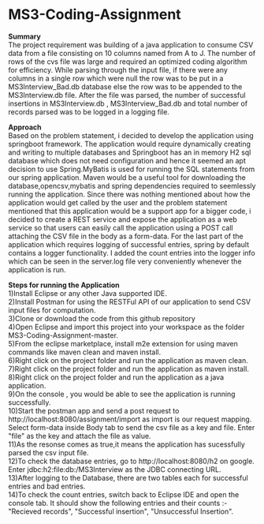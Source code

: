 # MS3-Coding-Assignment

<b>Summary</b> <br>
The project requirement was building of a java application to consume CSV data from a file consisting on 10 columns named from A to J. The number of rows of the cvs file was large and required an optimized coding algorithm for efficiency. While parsing through the input file, if there were any columns in a single row which were null the row was to be put in a MS3Interview_Bad.db database else the row was to be appended to the MS3Interview.db file. After the file was parsed, the number of successful insertions in MS3Interview.db , MS3Interview_Bad.db and total number of records parsed was to be logged in a logging file.

<b>Approach</b><br>
Based on the problem statement, i decided to develop the application using springboot framework. The application would require dynamically creating and writing to multiple databases and Springboot has an in memory H2 sql database which does not need configuration and hence it seemed an apt decision to use Spring.MyBatis is used for running the SQL statements from our spring application. Maven would be a useful tool for downloading the database,opencsv,mybatis and spring dependencies required to seemlessly running the application. Since there was nothing mentioned about how the application would get called by the user and the problem statement mentioned that this application would be a support app for a bigger code, i decided to create a REST service and expose the application as a web service so that users can easily call the application using a POST call attaching the CSV file in the body as a form-data. For the last part of the application which requires logging of successful entries, spring by default contains a logger functionality. I added the count entries into the logger info which can be seen in the server.log file very conveniently whenever the application is run.

<b>Steps for running the Application </b><br>
1)Install Eclipse or any other Java supported IDE. <br>
2)Install Postman for using the RESTFul API of our application to send CSV input files for computation.<br>
3)Clone or download the code from this github repository<br>
4)Open Eclipse and import this project into your workspace as the folder MS3-Coding-Assignment-master.<br>
5)From the eclipse marketplace, install m2e extension for using maven commands like maven clean and maven install.<br>
6)Right click on the project folder and run the application as maven clean.<br>
7)Right click on the project folder and run the application as maven install.<br>
8)Right click on the project folder and run the application as a java application.<br>
9)On the console , you would be able to see the application is running successfully.<br>
10)Start the postman app and send a post request to http://localhost:8080/assignment/import as import is our request mapping.
   Select form-data inside Body tab to send the csv file as a key and file. Enter "file" as the key and attach the file as          value.<br>
11)As the resonse comes as true,it means the application has sucessfully parsed the csv input file. <br>
12)To check the database entries, go to http://localhost:8080/h2 on google. Enter jdbc:h2:file:db:/MS3Interview as the JDBC          connecting URL. <br>
13)After logging to the Database, there are two tables each for successful entries and bad entries.<br>
14)To check the count entries, switch back to Eclipse IDE and open the console tab. It should show the following entries and their counts :- "Recieved records", "Successful insertion", "Unsuccessful Insertion". <br>
